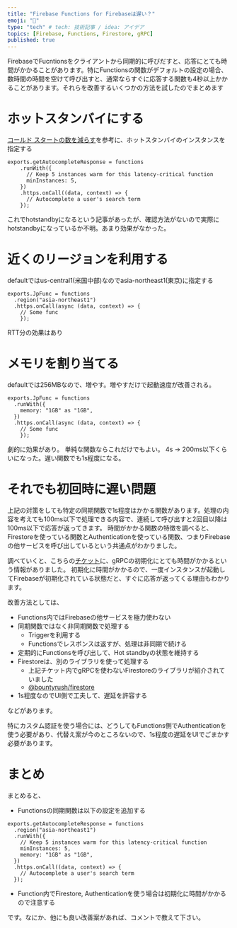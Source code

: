 ```yaml
---
title: "Firebase Functions for Firebaseは遅い？"
emoji: "🤖"
type: "tech" # tech: 技術記事 / idea: アイデア
topics: [Firebase, Functions, Firestore, gRPC]
published: true
---
```


FirebaseでFucntionsをクライアントから同期的に呼びだすと、応答にとても時間がかかることがあります。特にFunctionsの関数がデフォルトの設定の場合、数時間の時間を空けて呼び出すと、通常ならすぐに応答する関数も4秒以上かかることがあります。それらを改善するいくつかの方法を試したのでまとめます

# ホットスタンバイにする


[コールド スタートの数を減らす](https://firebase.google.com/docs/functions/manage-functions?hl=ja#reduce_the_number_of_cold_starts)を参考に、ホットスタンバイのインスタンスを指定する

```
exports.getAutocompleteResponse = functions
    .runWith({
      // Keep 5 instances warm for this latency-critical function
      minInstances: 5,
    })
    .https.onCall((data, context) => {
      // Autocomplete a user's search term
    });
```

これでhotstandbyになるという記事があったが、確認方法がないので実際にhotstandbyになっているか不明。あまり効果がなかった。

# 近くのリージョンを利用する
defaultではus-central1(米国中部)なのでasia-northeast1(東京)に指定する

```
exports.JpFunc = functions
  .region("asia-northeast1")
  .https.onCall(async (data, context) => {
    // Some func
    });
```
RTT分の効果はあり


# メモリを割り当てる
defaultでは256MBなので、増やす。増やすだけで起動速度が改善される。

```
exports.JpFunc = functions
  .runWith({
    memory: "1GB" as "1GB",
  })
  .https.onCall(async (data, context) => {
    // Some func
    });
```

劇的に効果があり。
単純な関数ならこれだけでもよい。
4s -> 200ms以下くらいになった。遅い関数でも1s程度になる。

# それでも初回時に遅い問題

上記の対策をしても特定の同期関数で1s程度はかかる関数があります。処理の内容を考えても100ms以下で処理できる内容で、連続して呼び出すと2回目以降は100ms以下で応答が返ってきます。
時間がかかる関数の特徴を調べると、Firestoreを使っている関数とAuthenticationを使っている関数、つまりFirebaseの他サービスを呼び出しているという共通点がわかりました。

調べていくと、こちらの[チケット](https://issuetracker.google.com/issues/158014637?pli=1)に、gRPCの初期化にとても時間がかかるという情報がありました。
初期化に時間がかかるので、一度インスタンスが起動してFirebaseが初期化されている状態だと、すぐに応答が返ってくる理由もわかります。

改善方法としては、

- Functions内ではFirebaseの他サービスを極力使わない
- 同期関数ではなく非同期関数で処理する
  - Triggerを利用する
  - Functionsでレスポンスは返すが、処理は非同期で続ける
- 定期的にFunctionsを呼び出して、Hot standbyの状態を維持する
- Firestoreは、別のライブラリを使って処理する
  - 上記チケット内でgRPCを使わないFirestoreのライブラリが紹介されていました
  - [@bountyrush/firestore](https://www.npmjs.com/package/@bountyrush/firestore)
- 1s程度なのでUI側で工夫して、遅延を許容する

などがあります。

特にカスタム認証を使う場合には、どうしてもFunctions側でAuthenticationを使う必要があり、代替え案が今のところないので、1s程度の遅延をUIでごまかす必要があります。


# まとめ
まとめると、

- Functionsの同期関数は以下の設定を追加する

```
exports.getAutocompleteResponse = functions
  .region("asia-northeast1")
  .runWith({
    // Keep 5 instances warm for this latency-critical function
    minInstances: 5,
    memory: "1GB" as "1GB",
  })
  .https.onCall((data, context) => {
    // Autocomplete a user's search term
  });
```

- Function内でFirestore, Authenticationを使う場合は初期化に時間がかかるので注意する

です。なにか、他にも良い改善案があれば、コメントで教えて下さい。


